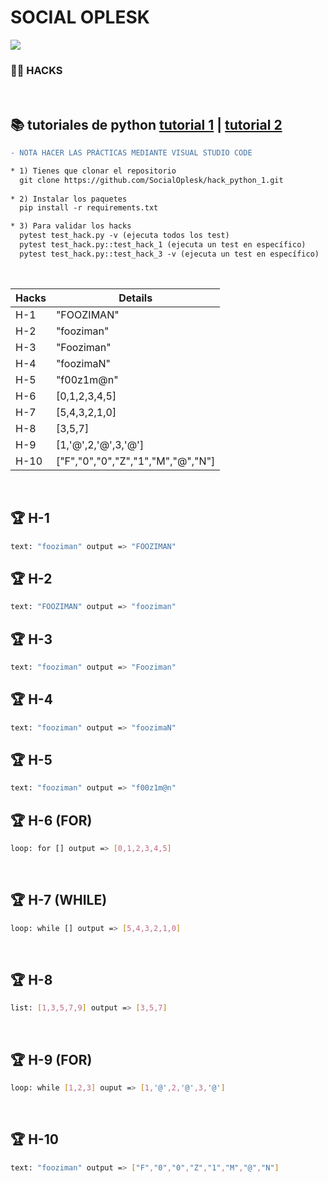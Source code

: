 # SOCIAL OPLESK

![](https://i.postimg.cc/6qNDsjYZ/Captura-de-pantalla-248.png)
### 🏴‍☠️ HACKS 

<br/>

📚 tutoriales de python [tutorial 1](https://docs.python.org/es/3/tutorial/) | [tutorial 2](https://www.w3schools.com/python/)
---

```diff
- NOTA HACER LAS PRÁCTICAS MEDIANTE VISUAL STUDIO CODE  
```

```diff
* 1) Tienes que clonar el repositorio 
  git clone https://github.com/SocialOplesk/hack_python_1.git
  
* 2) Instalar los paquetes
  pip install -r requirements.txt

* 3) Para validar los hacks
  pytest test_hack.py -v (ejecuta todos los test)
  pytest test_hack.py::test_hack_1 (ejecuta un test en específico)
  pytest test_hack.py::test_hack_3 -v (ejecuta un test en específico)
```
<br/>

|Hacks | Details | 
|----------|---------|
| H-1      | "FOOZIMAN"|
| H-2      | "fooziman" |
| H-3      | "Fooziman" | 
| H-4      | "foozimaN" |
| H-5      | "f00z1m@n" |
| H-6      | [0,1,2,3,4,5] |
| H-7      | [5,4,3,2,1,0] | 
| H-8      | [3,5,7] |
| H-9      | [1,'@',2,'@',3,'@'] |
| H-10      | ["F","0","0","Z","1","M","@","N"] | 
<br/> 

## 🏆 H-1
```sh
text: "fooziman" output => "FOOZIMAN"
```

## 🏆 H-2
```sh
text: "FOOZIMAN" output => "fooziman"
```

## 🏆 H-3
```sh
text: "fooziman" output => "Fooziman"
```

## 🏆 H-4
```sh
text: "fooziman" output => "foozimaN"
```

## 🏆 H-5
```sh
text: "fooziman" output => "f00z1m@n"
```

## 🏆 H-6 (FOR)
```sh
loop: for [] output => [0,1,2,3,4,5]
```
<br/>

## 🏆 H-7 (WHILE)
```sh
loop: while [] output => [5,4,3,2,1,0]
```
<br/>

## 🏆 H-8
```sh
list: [1,3,5,7,9] output => [3,5,7]
```
<br/>

## 🏆 H-9 (FOR)
```sh
loop: while [1,2,3] ouput => [1,'@',2,'@',3,'@']
```
<br/>

## 🏆 H-10
```sh
text: "fooziman" output => ["F","0","0","Z","1","M","@","N"]  
```
<br/>

